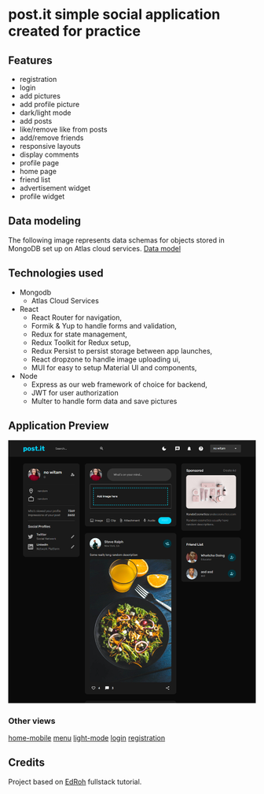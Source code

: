 # post.it simple social application created for practice

## Features

- registration
- login
- add pictures
- add profile picture
- dark/light mode
- add posts
- like/remove like from posts
- add/remove friends
- responsive layouts
- display comments
- profile page
- home page
- friend list
- advertisement widget
- profile widget

## Data modeling

The following image represents data schemas for objects stored in MongoDB set up on Atlas cloud services.
[Data model](data.png)

## Technologies used

- Mongodb
  - Atlas Cloud Services
- React
  - React Router for navigation,
  - Formik & Yup to handle forms and validation,
  - Redux for state management,
  - Redux Toolkit for Redux setup,
  - Redux Persist to persist storage between app launches,
  - React dropzone to handle image uploading ui,
  - MUI for easy to setup Material UI and components,
- Node
  - Express as our web framework of choice for backend,
  - JWT for user authorization
  - Multer to handle form data and save pictures

## Application Preview

![dark-mode](home-dark.png)

### Other views

[home-mobile](home-mobile.png)
[menu](menu.png)
[light-mode](home-light.png)
[login](login.png)
[registration](registration.png)

## Credits

Project based on [EdRoh](https://www.youtube.com/@EdRohDev) fullstack tutorial.
